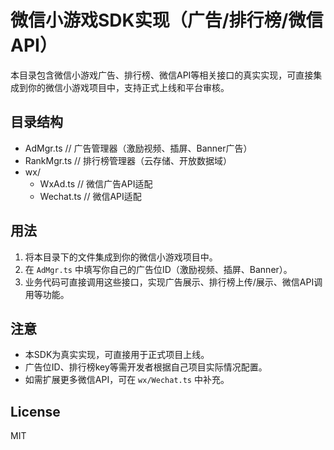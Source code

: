 # 微信小游戏SDK实现（广告/排行榜/微信API）

本目录包含微信小游戏广告、排行榜、微信API等相关接口的真实实现，可直接集成到你的微信小游戏项目中，支持正式上线和平台审核。

## 目录结构

- AdMgr.ts      // 广告管理器（激励视频、插屏、Banner广告）
- RankMgr.ts    // 排行榜管理器（云存储、开放数据域）
- wx/
  - WxAd.ts     // 微信广告API适配
  - Wechat.ts   // 微信API适配

## 用法

1. 将本目录下的文件集成到你的微信小游戏项目中。
2. 在 `AdMgr.ts` 中填写你自己的广告位ID（激励视频、插屏、Banner）。
3. 业务代码可直接调用这些接口，实现广告展示、排行榜上传/展示、微信API调用等功能。

## 注意

- 本SDK为真实实现，可直接用于正式项目上线。
- 广告位ID、排行榜key等需开发者根据自己项目实际情况配置。
- 如需扩展更多微信API，可在 `wx/Wechat.ts` 中补充。

## License

MIT 